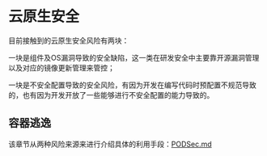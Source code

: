 # 云原生安全

目前接触到的云原生安全风险有两块：

一块是组件及OS漏洞导致的安全缺陷，这一类在研发安全中主要靠开源漏洞管理以及对应的镜像更新管理来管控；

一块是不安全配置导致的安全风险，有因为开发在编写代码时预配置不规范导致的，也有因为开发开放了一些能够进行不安全配置的能力导致的。

## 容器逃逸

该章节从两种风险来源来进行介绍具体的利用手段：[PODSec.md](PODSec.md)



